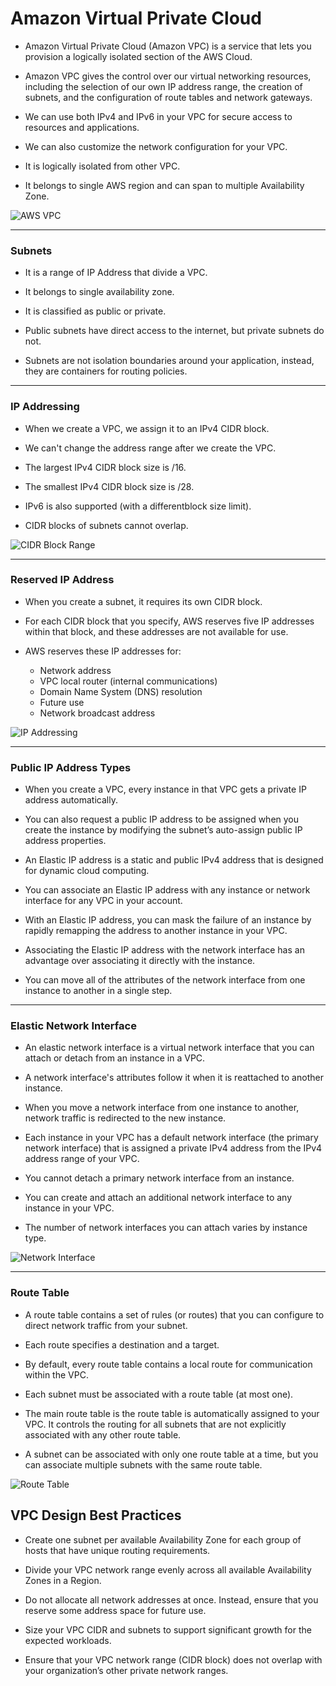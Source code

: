 # Amazon Virtual Private Cloud

- Amazon Virtual Private Cloud (Amazon VPC) is a service that lets you provision a logically isolated section of the AWS Cloud.

- Amazon VPC gives the control over our virtual networking resources, including the selection of our own IP address range, the creation of subnets, and the configuration of route tables and network gateways.

- We can use both IPv4 and IPv6 in your VPC for secure access to resources and applications.

- We can also customize the network configuration for your VPC.

- It is logically isolated from other VPC.

- It belongs to single AWS region and can span to multiple Availability Zone.

![AWS VPC](./images/aws-cloud.png)

---

### Subnets

- It is a range of IP Address that divide a VPC.

- It belongs to single availability zone.

- It is classified as public or private.

- Public subnets have direct access to the internet, but private subnets do not.

- Subnets are not isolation boundaries around your application, instead, they are containers for routing policies.

---

### IP Addressing

- When we create a VPC, we assign it to an IPv4 CIDR block.

- We can't change the address range after we create the VPC.

- The largest IPv4 CIDR block size is /16.

- The smallest IPv4 CIDR block size is /28.

- IPv6 is also supported (with a differentblock size limit).

- CIDR blocks of subnets cannot overlap.

![CIDR Block Range](./images/cidr%20block%20range.png)

---

### Reserved IP Address

- When you create a subnet, it requires its own CIDR block.

- For each CIDR block that you specify, AWS reserves five IP addresses within that block, and these addresses are not available for use.

- AWS reserves these IP addresses for:
    - Network address
    - VPC local router (internal communications)
    - Domain Name System (DNS) resolution
    - Future use
    - Network broadcast address

![IP Addressing](./images/ip-addressing.png)

---

### Public IP Address Types

- When you create a VPC, every instance in that VPC gets a private IP address automatically.

- You can also request a public IP address to be assigned when you create the instance by modifying the subnet’s auto-assign public IP address properties.

- An Elastic IP address is a static and public IPv4 address that is designed for dynamic cloud computing.

- You can associate an Elastic IP address with any instance or network interface for any VPC in your account.

- With an Elastic IP address, you can mask the failure of an instance by rapidly remapping the address to another instance in your VPC.

- Associating the Elastic IP address with the network interface has an advantage over associating it directly with the instance.

- You can move all of the attributes of the network interface from one instance to another in a single step.

---

### Elastic Network Interface

- An elastic network interface is a virtual network interface that you can attach or detach from an instance in a VPC.

- A network interface's attributes follow it when it is reattached to another instance.

- When you move a network interface from one instance to another, network traffic is redirected to the new instance.

- Each instance in your VPC has a default network interface (the primary network interface) that is assigned a private IPv4 address from the IPv4 address range of your VPC.

- You cannot detach a primary network interface from an instance.

- You can create and attach an additional network interface to any instance in your VPC.

- The number of network interfaces you can attach varies by instance type.

![Network Interface](./images/network-interface.png)

---

### Route Table

- A route table contains a set of rules (or routes) that you can configure to direct network traffic from your
  subnet.

- Each route specifies a destination and a target.

- By default, every route table contains a local route for communication within the VPC.

- Each subnet must be associated with a route table (at most one).

- The main route table is the route table is automatically assigned to your VPC. It controls the routing for all subnets that are not explicitly associated with any other route table.

- A subnet can be associated with only one route table at a time, but you can associate multiple subnets with the same route table.

![Route Table](./images/route-table.png)


## VPC Design Best Practices

- Create one subnet per available Availability Zone for each group of hosts that have unique routing requirements.

- Divide your VPC network range evenly across all available Availability Zones in a Region.

- Do not allocate all network addresses at once. Instead, ensure that you reserve some address space for future use.

- Size your VPC CIDR and subnets to support significant growth for the expected workloads.

- Ensure that your VPC network range (CIDR block) does not overlap with your organization’s other private network ranges.

